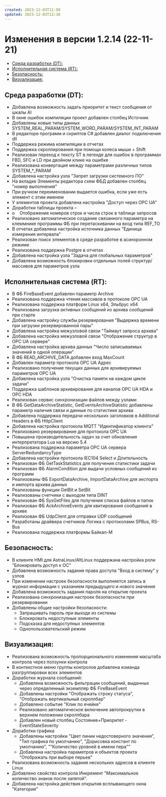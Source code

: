 ```yaml
---
created: 2023-12-03T11:50
updated: 2023-12-03T12:10
---
```

# Изменения в версии 1.2.14 (22-11-21)

- [Среда разработки (DT):](#%D0%A1%D1%80%D0%B5%D0%B4%D0%B0-%D1%80%D0%B0%D0%B7%D1%80%D0%B0%D0%B1%D0%BE%D1%82%D0%BA%D0%B8-dt)
- [Исполнительная система (RT):](#%D0%98%D1%81%D0%BF%D0%BE%D0%BB%D0%BD%D0%B8%D1%82%D0%B5%D0%BB%D1%8C%D0%BD%D0%B0%D1%8F-%D1%81%D0%B8%D1%81%D1%82%D0%B5%D0%BC%D0%B0-rt)
- [Безопасность:](#%D0%91%D0%B5%D0%B7%D0%BE%D0%BF%D0%B0%D1%81%D0%BD%D0%BE%D1%81%D1%82%D1%8C)
- [Визуализация:](#%D0%92%D0%B8%D0%B7%D1%83%D0%B0%D0%BB%D0%B8%D0%B7%D0%B0%D1%86%D0%B8%D1%8F)

## Среда разработки (DT):

* Добавлена возможность задать приоритет и текст сообщения от шкалы AI
* В окне ошибок компиляции проект добавлен столбец Источник
* Добавлены новые типы данных SYSTEM_REAL_PARAM/SYSTEM_WORD_PARAM/SYSTEM_INT_PARAM
* В редакторе программ и скриптов C# добавлен диалог подключения dll
* Поддержка режима компиляции в отчетах
* Поддержка скроллирования при помощи колеса мыши + Shift
* Реализован переход к тексту ST в легенде для ошибок в программах FBD, SFC и LD при двойном клике на ошибке
* Реализована конвертация между параметрами различных типов SYSTEM_*_PARAM
* Добавлена настройка узла "Запрет загрузки системного ПО"
* На вкладке Элементы редактора схем ФБД добавлен столбец "номер выполнения"
* При ручном переименовании выдается ошибка, если уже есть элемент с этим именем
* У элементов проекта добавлена настройка "Доступ через OPC UA"
* Доработки таблицы проекта –
* o    Отображение номеров строк и числа строк в таблице запросов
* Реализовано автоматическое создание связанного параметра на клеммнике программы ФБ при перетаскивании на вход типа REF_TO
* В отчетах добавлена настройка источника данных "Единица измерения интервала"
* Реализован поиск элементов в среде разработке в асинхронном режиме
* Реализована поддержка Postgre в отчетах
* Добавлена настройка узла "Задача для глобальных параметров"
* Добавлена возможность блокировки отдельных полей структур/массивов для параметров узла

## Исполнительная система (RT):

* В ФБ FireBaseEvent добавлен параметр Archive
* Реализована поддержка чтения массивов в протоколе OPC UA
* Реализована поддержка платформ Linux x64, Эльбрус x64
* Реализована загрузка активных сообщений из архива сообщений при старте
* Добавлена настройку службы резервирования "Выдержка времени при загрузки резервированной пары"
* Добавлена настройка межузловой связи "Таймаут запроса архива"
* Добавлена настройка межузловой связи "Отображение структур в OPC UA сервере"
* Добавлена настройка архива данных "Число записываемых значений в одной операции"
* В ФБ READ_ARCHIVE_DATA добавлен вход MaxCount
* Добавлен параметр протокола OPC UA Адрес
* Реализовано получение текущих данных для архивируемых параметров OPC UA
* Добавлена настройка узла "Очистка памяти на каждом цикле задачи"
* Поддержка шаблонов архивирования для каналов OPC UA HDA и OPC HDA
* Реализован сервис синхронизации файлов между узлами
* В ФБ GetDataArchiveStatistic, GetEventsArchiveStatistic добавлены параметр наличия связи и данные по статистике архива
* Добавлена поддержка передачи нескольких заголовков в Additional Headers в ФБ HttpClient
* Добавлена настройка протокола MQTT "Идентификатор клиента"
* Реализовано резервирование для протокола OPC UA
* Повышена производительность задач за счет обновления интерпретатора Lua на версию 5.4
* Реализована поддержка параметра OPC UA сервера ServerRedundancyType
* Добавлена настройки протокола IEC104 Select и Длительность
* Реализован ФБ GetTaskStatistics для получения статистики задачи
* Реализован ФБ AlarmCondition для выдачи условных сообщений из программ
* Реализованы ФБ ExportDataArchive, ImportDataArchive для экспорта и импорта архива данных
* Реализованы функции GetBit и SetBit
* Реализованы счетчики с выходом типа DINT
* Реализован ФБ SysGetFiles для получения списка файлов и папок
* Реализован ФБ AckArchiveEvents для квитирования сообщений в архиве
* Реализован ФБ UdpClient для отправки UDP сообщений
* Разработаны драйвера счетчиков Логика с протоколами SPBus, RS-Bus
* Реализована поддержка платформы Байкал-М

## Безопасность:

* В клиенте HMI для AstraLinux/AltLinux поддержана настройка роли "Блокировать доступ к ОС"
* Добавлена возможность задания права доступа "Вход в систему" у узлов
* При изменении настроек безопасности выполняется запись в журнал информации с указанием предыдущего и нового значения
* Добавлена возможность задания пароля на открытие проекта
* Реализована синхронизация настроек безопасности при резервировании
* Добавлены общие настройки безопасности:
    * Запрашивать пароль при выходе из системы
    * Блокировать недоступные элементы
    * Подсказка для недоступных элементов
    * Однопользовательский режим

## Визуализация:

* Реализована возможность пропорционального изменения масштаба контрола через ползунки контрола
* В контекстное меню группы контролов добавлена команда разгруппировки всех элементов
* Доработки журнала сообщений:
    * Добавлена возможность фильтрации сообщений, выданных через определенный экземпляр ФБ FireBaseEvent
    * Добавлены настройки "Отображать строку статуса", "Отображать вертикальный скроллбар"
    * Добавлено событие "Клик по ячейке"
    * Реализовано автоматическое включение автопрокрутки в верхнем положении скроллбара
    * Добавлен новый столбец Состояние+Приоритет - EventStateSeverity
* Доработки графика
    * Добавлены настройки "Цвет линии недостоверного значения", "Тип графика по умолчанию", "Дорисовка констант по умолчанию", “"Количество уровней в имени пера"”
    * Добавлена настройка параметров и объектов проекта "Отображать при выборе перьев"
* Реализована возможность задания нескольких адресов в клиенте Linux
* Добавлено свойство контрола Инкремент "Максимальное количество знаков после запятой".
* Добавлена настройка действия открытия всплывающего окна "Категория"
